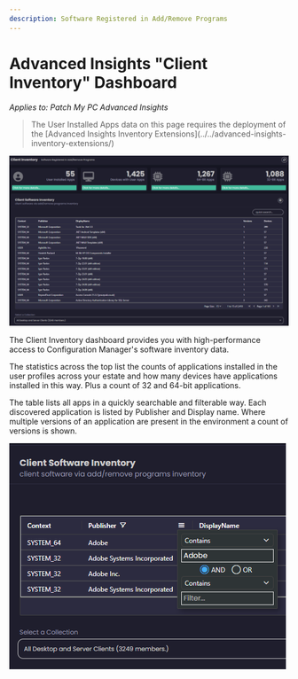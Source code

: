 ```yaml
---
description: Software Registered in Add/Remove Programs
---
```


# Advanced Insights "Client Inventory" Dashboard

_Applies to: Patch My PC Advanced Insights_

> The User Installed Apps data on this page requires the deployment of the \[Advanced Insights Inventory Extensions]\(../../advanced-insights-inventory-extensions/)

![](/_images/image-(1546).png)

The Client Inventory dashboard provides you with high-performance access to Configuration Manager's software inventory data.

The statistics across the top list the counts of applications installed in the user profiles across your estate and how many devices have applications installed in this way. Plus a count of 32 and 64-bit applications.

The table lists all apps in a quickly searchable and filterable way. Each discovered application is listed by Publisher and Display name. Where multiple versions of an application are present in the environment a count of versions is shown.

![](/_images/image-(1549).png)